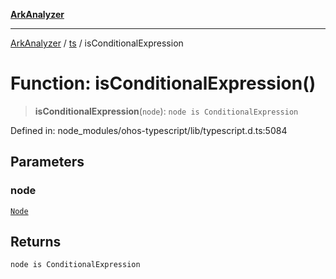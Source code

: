 [**ArkAnalyzer**](../../../../README.md)

***

[ArkAnalyzer](../../../../globals.md) / [ts](../README.md) / isConditionalExpression

# Function: isConditionalExpression()

> **isConditionalExpression**(`node`): `node is ConditionalExpression`

Defined in: node\_modules/ohos-typescript/lib/typescript.d.ts:5084

## Parameters

### node

[`Node`](../interfaces/Node.md)

## Returns

`node is ConditionalExpression`

